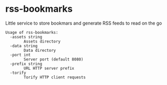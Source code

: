 # rss-bookmarks
Little service to store bookmars and generate RSS feeds to read on the go

```
Usage of rss-bookmarks:
  -assets string
    	Assets directory
  -data string
    	Data directory
  -port int
    	Server port (default 8080)
  -prefix string
    	URL HTTP server prefix
  -torify
    	Torify HTTP client requests
```
